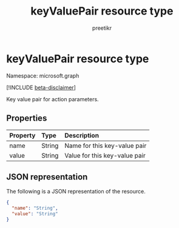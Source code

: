 ﻿---
title: "keyValuePair resource type"
description: "Key value pair for action parameters."
localization_priority: Normal
author: "preetikr"
ms.prod: "security"
doc_type: resourcePageType
---

# keyValuePair resource type

Namespace: microsoft.graph

[!INCLUDE [beta-disclaimer](../../includes/beta-disclaimer.md)]

Key value pair for action parameters.

## Properties

| Property | Type   | Description                   |
| :------- | :----- | :---------------------------- |
| name     | String | Name for this key-value pair  |
| value    | String | Value for this key-value pair |

## JSON representation

The following is a JSON representation of the resource.

<!-- {
  "blockType": "resource",
  "optionalProperties": [

  ],
  "@odata.type": "microsoft.graph.keyValuePair",
  "baseType": null
}-->

```json
{
  "name": "String",
  "value": "String"
}
```

<!-- uuid: 16cd6b66-4b1a-43a1-adaf-3a886856ed98
2019-02-04 14:57:30 UTC -->

<!-- {
  "type": "#page.annotation",
  "description": "keyValuePair resource",
  "keywords": "",
  "section": "documentation",
  "tocPath": ""
}-->
